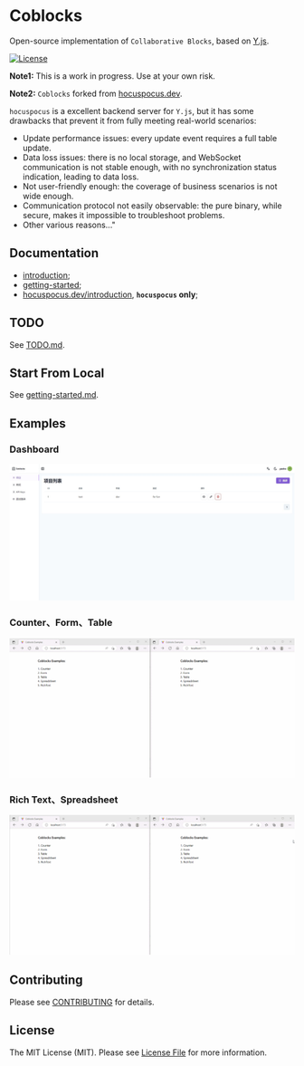 # Coblocks

Open-source implementation of `Collaborative Blocks`, based on [Y.js](https://github.com/yjs/yjs).

[![License](https://img.shields.io/npm/l/@hocuspocus/server.svg)](./LICENSE.md)

**Note1:** This is a work in progress. Use at your own risk.

**Note2:** `Coblocks` forked from [hocuspocus.dev](https://www.hocuspocus.dev).

`hocuspocus` is a excellent backend server for `Y.js`, but it has some drawbacks that prevent it from fully meeting real-world scenarios:

- Update performance issues: every update event requires a full table update.
- Data loss issues: there is no local storage, and WebSocket communication is not stable enough, with no synchronization status indication, leading to data loss.
- Not user-friendly enough: the coverage of business scenarios is not wide enough.
- Communication protocol not easily observable: the pure binary, while secure, makes it impossible to troubleshoot problems.
- Other various reasons..."

## Documentation

- [introduction](./docs/introduction.md);
- [getting-started](./docs/getting-started.md);
- [hocuspocus.dev/introduction](https://www.hocuspocus.dev/introduction), **`hocuspocus` only**;

## TODO

See [TODO.md](./TODO.md).

## Start From Local

See [getting-started.md](./docs/getting-started.md).

## Examples

### Dashboard

![dashboard](./docs/image-8.png)

### Counter、Form、Table

![coblocks1](./docs/imgs/coblocks1.gif)

### Rich Text、Spreadsheet

![coblocks2](./docs/imgs/coblocks2.gif)

## Contributing

Please see [CONTRIBUTING](docs/contributing.md) for details.

## License

The MIT License (MIT). Please see [License File](LICENSE.md) for more information.
